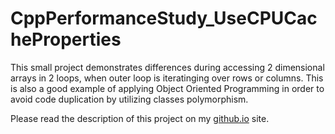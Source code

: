 # CppPerformanceStudy_UseCPUCacheProperties
This small project demonstrates differences during accessing 2 dimensional arrays in 2 loops, when outer loop is iteratinging over rows or columns. This is also a good example of applying Object Oriented Programming in order to avoid code duplication by utilizing classes polymorphism.

Please read the description of this project on my [github.io](https://vperepos.github.io/Projects/#c-performance-study-use-cpu-cache-properties) site.
